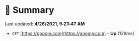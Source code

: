 # 📖 Summary
Last updated: **4/26/2021, 9:23:47 AM**

- `GET` [https://google.com](https://google.com) - **Up** (128ms)
